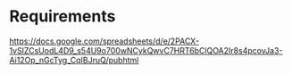 # Requirements
https://docs.google.com/spreadsheets/d/e/2PACX-1vSIZCsUodL4D9_s54U9o700wNCykQwvC7HRT6bClQOA2Ir8s4pcovJa3-Ai12Op_nGcTyg_CqIBJruQ/pubhtml
